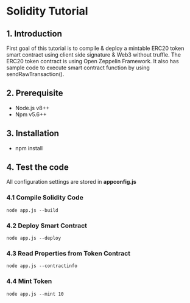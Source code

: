 # Solidity Tutorial

## 1. Introduction
First goal of this tutorial is to compile & deploy a mintable ERC20 token smart contract using client side signature & Web3 without truffle. The ERC20 token contract is using Open Zeppelin Framework. It also has sample code to execute smart contract function by using sendRawTransaction().

## 2. Prerequisite
- Node.js v8++
- Npm v5.6++

## 3. Installation
- npm install

## 4. Test the code
All configuration settings are stored in **appconfig.js**

### 4.1 Compile Solidity Code
`node app.js --build`

### 4.2 Deploy Smart Contract
`node app.js --deploy`

### 4.3 Read Properties from Token Contract
`node app.js --contractinfo`

### 4.4 Mint Token
`node app.js --mint 10`


